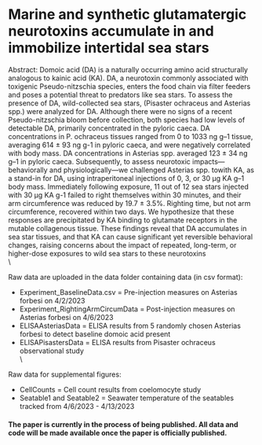 # Marine and synthetic glutamatergic neurotoxins accumulate in and immobilize intertidal sea stars

Abstract: Domoic acid (DA) is a naturally occurring amino acid structurally analogous to kainic acid (KA). DA, a neurotoxin commonly associated with toxigenic Pseudo-nitzschia species, enters the food chain via filter feeders and poses a potential threat to predators like sea stars. To assess the presence of DA, wild-collected sea stars, (Pisaster ochraceus and Asterias spp.) were analyzed for DA. Although there were no signs of a recent Pseudo-nitzschia bloom before collection, both species had low levels of detectable DA, primarily concentrated in the pyloric caeca. DA concentrations in P. ochraceus tissues ranged from 0 to 1033 ng g–1 tissue, averaging 614 ± 93  ng g-1 in pyloric caeca, and were negatively correlated with body mass. DA concentrations in Asterias spp. averaged 123 ± 34 ng g–1 in pyloric caeca. Subsequently, to assess neurotoxic impacts—behaviorally and physiologically—we challenged Asterias spp. towith KA, as a stand-in for DA, using intraperitoneal injections of 0, 3, or 30 μg KA g–1 body mass. Immediately following exposure, 11 out of 12 sea stars injected with 30 μg KA g-1 failed to right themselves within 30 minutes, and their arm circumference was reduced by 19.7 ± 3.5%. Righting time, but not arm circumference, recovered within two days. We hypothesize that these responses are precipitated by KA binding to glutamate receptors in the mutable collagenous tissue. These findings reveal that DA accumulates in sea star tissues, and that KA can cause significant yet reversible behavioral changes, raising concerns about the impact of repeated, long-term, or higher-dose exposures to wild sea stars to these neurotoxins
\
\

Raw data are uploaded in the data folder containing data (in csv format):
* Experiment_BaselineData.csv = Pre-injection measures on Asterias forbesi on 4/2/2023
* Experiment_RightingArmCircumData = Post-injection measures on Asterias forbesi on 4/6/2023
* ELISAAsteriasData = ELISA results from 5 randomly chosen Asterias forbesi to detect baseline domoic acid present
* ELISAPisastersData = ELISA results from Pisaster ochraceus observational study
\
\

Raw data for supplemental figures:
* CellCounts = Cell count results from coelomocyte study
* Seatable1 and Seatable2 = Seawater temperature of the seatables tracked from 4/6/2023 - 4/13/2023


#### The paper is currently in the process of being published. All data and code will be made available once the paper is officially published.
